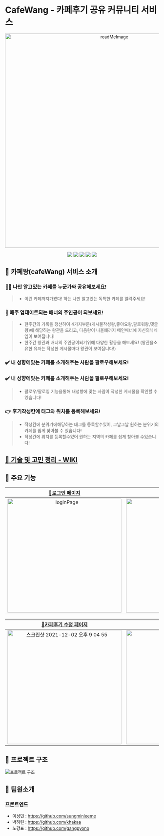 # CafeWang - 카페후기 공유 커뮤니티 서비스

<p align='center'>
<img width="700"  alt="readMeImage" src="https://user-images.githubusercontent.com/58588011/144352589-138dae75-da7d-4267-8f1a-2c2016404751.png">
</p>

<p align='center'>
  <img src='https://img.shields.io/badge/React-blue?logo=React'/>
  <img src='https://img.shields.io/badge/StyledComponents-violet?logo=styled-components'/>
  <img src='https://img.shields.io/badge/Redux-764ABC?logo=Redux'/>
  <img src='https://img.shields.io/badge/ReduxToolkit-764ABC?'/>
  <img src='https://img.shields.io/badge/AWS-Amazon?logo=Amazon AWS'/>
</p>

## 🎉 카페왕(cafeWang) 서비스 소개

### 🚶‍♂️ 나만 알고있는 카페를 누군가와 공유해보세요!

> - 이런 카페까지가봤다! 하는 나만 알고있는 독특한 카페를 알려주세요!

### 📆 매주 업데이트되는 배너의 주인공이 되보세요!

> - 한주간의 기록을 정산하여 4가지부문(게시물작성왕,좋아요왕,팔로워왕,댓글왕)에 해당하는 왕관을 드리고, 다음왕이 나올떄까지 메인배너에 자신의닉네임이 보여집니다!
> - 한주간 왕관과 배너의 주인공이되기위해 다양한 활동을 해보세요! (왕관을소유한 유저는 작성한 게시물마다 왕관이 보여집니다!)

### ✔️ 내 성향에맞는 카페를 소개해주는 사람을 팔로우해보세요! 

### ✔️ 내 성향에맞는 카페를 소개해주는 사람을 팔로우해보세요!

> - 팔로우/팔로잉 기능을통해 내성향에 맞는 사람이 작성한 게시물을 확인할 수있습니다!

### 👉 후기작성칸에 태그와 위치를 등록해보세요!

> - 작성칸에 분위기에해당하는 태그를 등록할수있어, 그날그날 원하는 분위기의 카페를 쉽게 찾아볼 수 있습니다!
> - 작성칸에 위치를 등록할수있어 원하는 지역의 카페를 쉽게 찾아볼 수있습니다!

## <a href="https://github.com/15-cafewang/front-end/wiki">📌 기술 및 고민 정리 - WIKI</a>

## 📌 주요 기능

| <a href="https://github.com/15-cafewang/front-end/wiki/%ED%8E%98%EC%9D%B4%EC%A7%80%EB%B3%84-%EC%A3%BC%EC%9A%94-%EA%B8%B0%EB%8A%A5-%EC%86%8C%EA%B0%9C#-%EB%A1%9C%EA%B7%B8%EC%9D%B8-%ED%8E%98%EC%9D%B4%EC%A7%80">🔗로그인 페이지</a> | <a href="https://github.com/15-cafewang/front-end/wiki/%ED%8E%98%EC%9D%B4%EC%A7%80%EB%B3%84-%EC%A3%BC%EC%9A%94-%EA%B8%B0%EB%8A%A5-%EC%86%8C%EA%B0%9C#-%ED%9A%8C%EC%9B%90%EA%B0%80%EC%9E%85-%ED%8E%98%EC%9D%B4%EC%A7%80">🔗회원가입 페이지</a> | <a href="https://github.com/15-cafewang/front-end/wiki/%ED%8E%98%EC%9D%B4%EC%A7%80%EB%B3%84-%EC%A3%BC%EC%9A%94-%EA%B8%B0%EB%8A%A5-%EC%86%8C%EA%B0%9C#-%EB%A9%94%EC%9D%B8-%ED%8E%98%EC%9D%B4%EC%A7%80">🔗메인페이지</a> | <a href="https://github.com/15-cafewang/front-end/wiki/%ED%8E%98%EC%9D%B4%EC%A7%80%EB%B3%84-%EC%A3%BC%EC%9A%94-%EA%B8%B0%EB%8A%A5-%EC%86%8C%EA%B0%9C#-%EC%B9%B4%ED%8E%98%ED%9B%84%EA%B8%B0-%ED%8E%98%EC%9D%B4%EC%A7%80">🔗 카페후기 페이지</a> | <a href="https://github.com/15-cafewang/front-end/wiki/%ED%8E%98%EC%9D%B4%EC%A7%80%EB%B3%84-%EC%A3%BC%EC%9A%94-%EA%B8%B0%EB%8A%A5-%EC%86%8C%EA%B0%9C#-%EC%B9%B4%ED%8E%98%ED%9B%84%EA%B8%B0-%EC%9E%91%EC%84%B1-%ED%8E%98%EC%9D%B4%EC%A7%80">🔗 카페후기 작성 페이지</a> |
|:--:|:--:|:--:|:--:|:--:|
|<img width="373" alt="loginPage" src="https://user-images.githubusercontent.com/58588011/144424409-8a7fced6-5f8c-4b43-a297-47d8f992c614.PNG">|<img width="373" alt="SignUpPage" src="https://user-images.githubusercontent.com/58588011/144424464-319b4677-b2f4-4eea-a98e-4236f6d84ea3.PNG">|<img width="373" alt="mainPage" src="https://user-images.githubusercontent.com/58588011/144423286-95d27c97-7874-4122-817c-46b58d5fc724.PNG">|<img width="373" alt="스크린샷 2021-12-02 오후 8 52 59" src="https://user-images.githubusercontent.com/73606877/144421239-fe9bff66-1575-45e1-91f0-bc429ac93d24.png">|<img width="373" alt="스크린샷 2021-12-02 오후 8 59 10" src="https://user-images.githubusercontent.com/73606877/144421921-479716e9-71e4-412c-b913-076132e4067e.png">

| <a href="https://github.com/15-cafewang/front-end/wiki/%ED%8E%98%EC%9D%B4%EC%A7%80%EB%B3%84-%EC%A3%BC%EC%9A%94-%EA%B8%B0%EB%8A%A5-%EC%86%8C%EA%B0%9C#-%EC%B9%B4%ED%8E%98%ED%9B%84%EA%B8%B0-%EC%88%98%EC%A0%95-%ED%8E%98%EC%9D%B4%EC%A7%80">🔗카페후기 수정 페이지</a> | <a href="https://github.com/15-cafewang/front-end/wiki/%ED%8E%98%EC%9D%B4%EC%A7%80%EB%B3%84-%EC%A3%BC%EC%9A%94-%EA%B8%B0%EB%8A%A5-%EC%86%8C%EA%B0%9C#-%EC%9C%A0%EC%A0%80-%ED%8E%98%EC%9D%B4%EC%A7%80">🔗유저페이지</a> | <a href="https://github.com/15-cafewang/front-end/wiki/%ED%8E%98%EC%9D%B4%EC%A7%80%EB%B3%84-%EC%A3%BC%EC%9A%94-%EA%B8%B0%EB%8A%A5-%EC%86%8C%EA%B0%9C#-%ED%94%84%EB%A1%9C%ED%95%84-%ED%8E%B8%EC%A7%91-%ED%8E%98%EC%9D%B4%EC%A7%80">🔗프로필 편집페이지</a> | <a href="https://github.com/15-cafewang/front-end/wiki/%ED%8E%98%EC%9D%B4%EC%A7%80%EB%B3%84-%EC%A3%BC%EC%9A%94-%EA%B8%B0%EB%8A%A5-%EC%86%8C%EA%B0%9C#-%ED%8C%94%EB%A1%9C%EC%9B%8C%ED%8C%94%EB%A1%9C%EC%9E%89-%ED%8E%98%EC%9D%B4%EC%A7%80">🔗팔로워/팔로잉 페이지</a> | <a href="https://github.com/15-cafewang/front-end/wiki/%ED%8E%98%EC%9D%B4%EC%A7%80%EB%B3%84-%EC%A3%BC%EC%9A%94-%EA%B8%B0%EB%8A%A5-%EC%86%8C%EA%B0%9C#-%EA%B2%80%EC%83%89-%ED%8E%98%EC%9D%B4%EC%A7%80">검색페이지</a> |
|:--:|:--:|:--:|:--:|:--:|
|<img width="373" alt="스크린샷 2021-12-02 오후 9 04 55" src="https://user-images.githubusercontent.com/73606877/144421805-c1164846-b1d0-4f98-9cde-54a435742d52.png">|<img width="373" alt="userPage" src="https://user-images.githubusercontent.com/58588011/144365380-3e8dfe75-811f-478d-bfc4-33802c0188c3.PNG">|<img width="373" alt="profileEditPage" src="https://user-images.githubusercontent.com/58588011/144365677-d39ed106-b67d-4a6f-93aa-73417d0617e0.PNG">|<img width="373" alt="followerPage" src="https://user-images.githubusercontent.com/58588011/144365708-5707019f-2d63-4a70-a0f6-d3d1712028ec.PNG">|<img width="373" alt="searchPage" src="https://user-images.githubusercontent.com/58588011/144365753-3aac6096-1544-4c07-a852-92e40e5dca4d.PNG">|<img width="316" alt="searchPage" src="https://user-images.githubusercontent.com/58588011/144365753-3aac6096-1544-4c07-a852-92e40e5dca4d.PNG">|

## 🎫 프로젝트 구조

![프로젝트 구조](https://user-images.githubusercontent.com/73606877/144458574-00562736-ba03-43a4-849c-5fd89d1a6a91.png)


## 📌 팀원소개

### 프론트엔드

- 이성민 : https://github.com/sungminleeme
- 박하린 : https://github.com/khakaa
- 노강표 : https://github.com/gangpyono
